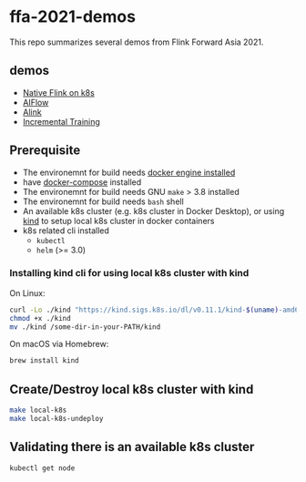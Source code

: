 # ffa-2021-demos

This repo summarizes several demos from Flink Forward Asia 2021.

## demos

- [Native Flink on k8s](.)
- [AIFlow](.)
- [Alink](.)
- [Incremental Training](.)

## Prerequisite

- The environemnt for build needs [docker engine installed](https://docs.docker.com/engine/install/)
- have [docker-compose](https://docs.docker.com/compose/install/) installed
- The environemnt for build needs GNU `make` > 3.8 installed
- The environemnt for build needs `bash` shell
- An available k8s cluster (e.g. k8s cluster in Docker Desktop), or using [kind](https://kind.sigs.k8s.io/) to setup local k8s cluster in docker containers
- k8s related cli installed
  - `kubectl`
  - `helm` (>= 3.0)

### Installing kind cli for using local k8s cluster with kind

On Linux:

```bash
curl -Lo ./kind "https://kind.sigs.k8s.io/dl/v0.11.1/kind-$(uname)-amd64"
chmod +x ./kind
mv ./kind /some-dir-in-your-PATH/kind
```

On macOS via Homebrew:

```bash
brew install kind
```

## Create/Destroy local k8s cluster with kind

```bash
make local-k8s
make local-k8s-undeploy
```

## Validating there is an available k8s cluster

```bash
kubectl get node
```